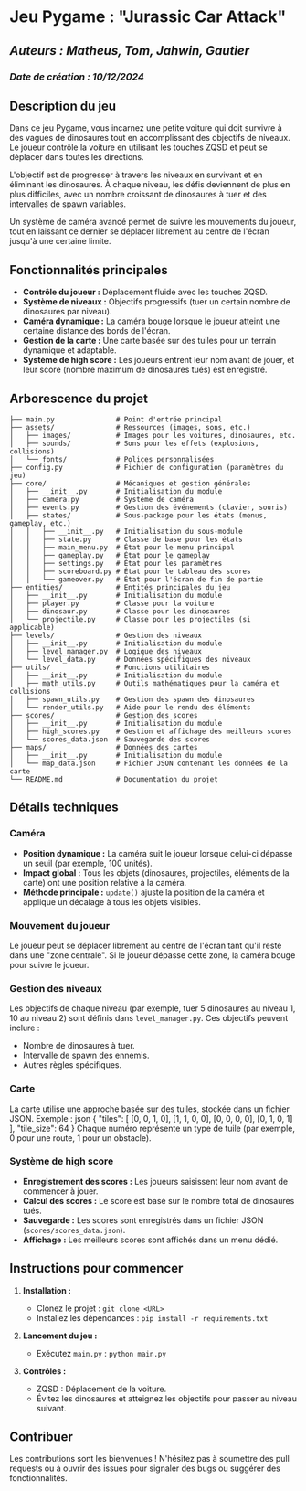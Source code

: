 # Jeu Pygame : "Jurassic Car Attack"
## *Auteurs : Matheus, Tom, Jahwin, Gautier*
### *Date de création : 10/12/2024*

## Description du jeu

Dans ce jeu Pygame, vous incarnez une petite voiture qui doit survivre à des vagues 
de dinosaures tout en accomplissant des objectifs de niveaux. Le joueur contrôle la 
voiture en utilisant les touches ZQSD et peut se déplacer dans toutes les directions. 

L'objectif est de progresser à travers les niveaux en survivant et en éliminant les 
dinosaures. À chaque niveau, les défis deviennent de plus en plus difficiles, avec 
un nombre croissant de dinosaures à tuer et des intervalles de spawn variables.

Un système de caméra avancé permet de suivre les mouvements du joueur, tout en 
laissant ce dernier se déplacer librement au centre de l'écran jusqu'à une certaine 
limite.

## Fonctionnalités principales
- **Contrôle du joueur :** Déplacement fluide avec les touches ZQSD.
- **Système de niveaux :** Objectifs progressifs (tuer un certain nombre de dinosaures par niveau).
- **Caméra dynamique :** La caméra bouge lorsque le joueur atteint une certaine distance des bords de l'écran.
- **Gestion de la carte :** Une carte basée sur des tuiles pour un terrain dynamique et adaptable.
- **Système de high score :** Les joueurs entrent leur nom avant de jouer, et leur score (nombre maximum de dinosaures tués) est enregistré.

## Arborescence du projet
```
├── main.py               # Point d'entrée principal
├── assets/               # Ressources (images, sons, etc.)
│   ├── images/           # Images pour les voitures, dinosaures, etc.
│   ├── sounds/           # Sons pour les effets (explosions, collisions)
│   └── fonts/            # Polices personnalisées
├── config.py             # Fichier de configuration (paramètres du jeu)
├── core/                 # Mécaniques et gestion générales
│   ├── __init__.py       # Initialisation du module
│   ├── camera.py         # Système de caméra
│   ├── events.py         # Gestion des événements (clavier, souris)
│   ├── states/           # Sous-package pour les états (menus, gameplay, etc.)
│   │   ├── __init__.py   # Initialisation du sous-module
│   │   ├── state.py      # Classe de base pour les états
│   │   ├── main_menu.py  # État pour le menu principal
│   │   ├── gameplay.py   # État pour le gameplay
│   │   ├── settings.py   # État pour les paramètres
│   │   ├── scoreboard.py # État pour le tableau des scores
│   │   └── gameover.py   # État pour l'écran de fin de partie
├── entities/             # Entités principales du jeu
│   ├── __init__.py       # Initialisation du module
│   ├── player.py         # Classe pour la voiture
│   ├── dinosaur.py       # Classe pour les dinosaures
│   └── projectile.py     # Classe pour les projectiles (si applicable)
├── levels/               # Gestion des niveaux
│   ├── __init__.py       # Initialisation du module
│   ├── level_manager.py  # Logique des niveaux
│   └── level_data.py     # Données spécifiques des niveaux
├── utils/                # Fonctions utilitaires
│   ├── __init__.py       # Initialisation du module
│   ├── math_utils.py     # Outils mathématiques pour la caméra et collisions
│   ├── spawn_utils.py    # Gestion des spawn des dinosaures
│   └── render_utils.py   # Aide pour le rendu des éléments
├── scores/               # Gestion des scores
│   ├── __init__.py       # Initialisation du module
│   ├── high_scores.py    # Gestion et affichage des meilleurs scores
│   └── scores_data.json  # Sauvegarde des scores
├── maps/                 # Données des cartes
│   ├── __init__.py       # Initialisation du module
│   └── map_data.json     # Fichier JSON contenant les données de la carte
└── README.md             # Documentation du projet
```
## Détails techniques

### Caméra
- **Position dynamique :** La caméra suit le joueur lorsque celui-ci dépasse un seuil (par exemple, 100 unités).
- **Impact global :** Tous les objets (dinosaures, projectiles, éléments de la carte) ont une position relative à la caméra.
- **Méthode principale :** `update()` ajuste la position de la caméra et applique un décalage à tous les objets visibles.

### Mouvement du joueur
Le joueur peut se déplacer librement au centre de l'écran tant qu'il reste dans une "zone centrale". Si le joueur dépasse cette zone, la caméra bouge pour suivre le joueur.

### Gestion des niveaux
Les objectifs de chaque niveau (par exemple, tuer 5 dinosaures au niveau 1, 10 au niveau 2) sont définis dans `level_manager.py`. Ces objectifs peuvent inclure :
- Nombre de dinosaures à tuer.
- Intervalle de spawn des ennemis.
- Autres règles spécifiques.

### Carte
La carte utilise une approche basée sur des tuiles, stockée dans un fichier JSON. Exemple :
json
{
  "tiles": [
    [0, 0, 1, 0],
    [1, 1, 0, 0],
    [0, 0, 0, 0],
    [0, 1, 0, 1]
  ],
  "tile_size": 64
}
Chaque numéro représente un type de tuile (par exemple, 0 pour une route, 1 pour un obstacle).

### Système de high score
- **Enregistrement des scores :** Les joueurs saisissent leur nom avant de commencer à jouer.
- **Calcul des scores :** Le score est basé sur le nombre total de dinosaures tués.
- **Sauvegarde :** Les scores sont enregistrés dans un fichier JSON (`scores/scores_data.json`).
- **Affichage :** Les meilleurs scores sont affichés dans un menu dédié.

## Instructions pour commencer

1. **Installation :**
   - Clonez le projet : `git clone <URL>`
   - Installez les dépendances : `pip install -r requirements.txt`

2. **Lancement du jeu :**
   - Exécutez `main.py` : `python main.py`

3. **Contrôles :**
   - ZQSD : Déplacement de la voiture.
   - Évitez les dinosaures et atteignez les objectifs pour passer au niveau suivant.

## Contribuer
Les contributions sont les bienvenues ! N'hésitez pas à soumettre des pull requests ou à ouvrir des issues pour signaler des bugs ou suggérer des fonctionnalités.
